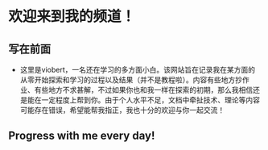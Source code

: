 # 欢迎来到我的频道！

## 写在前面

* 这里是viobert，一名还在学习的多方面小白。该网站旨在记录我在某方面的从零开始探索和学习的过程以及结果（并不是教程啦）。内容有些地方抄作业、有些地方不求甚解，不过如果你也和我一样在探索的初期，那么我相信还是能在一定程度上帮到你。由于个人水平不足，文档中牵扯技术、理论等内容可能存在错误，希望能帮我指正，我也十分的欢迎与你一起交流！

## Progress with me every day!